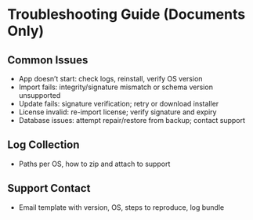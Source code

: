 # Troubleshooting Guide (Documents Only)

## Common Issues
- App doesn’t start: check logs, reinstall, verify OS version
- Import fails: integrity/signature mismatch or schema version unsupported
- Update fails: signature verification; retry or download installer
- License invalid: re-import license; verify signature and expiry
- Database issues: attempt repair/restore from backup; contact support

## Log Collection
- Paths per OS, how to zip and attach to support

## Support Contact
- Email template with version, OS, steps to reproduce, log bundle

